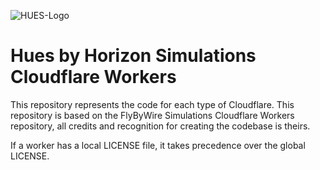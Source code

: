 ![HUES-Logo](https://github.com/Hues-by-Horizon-Simulations/branding/blob/main/Branding/BANNER.png)

# Hues by Horizon Simulations Cloudflare Workers

This repository represents the code for each type of Cloudflare. 
This repository is based on the FlyByWire Simulations Cloudflare Workers repository, all credits and recognition for creating the codebase is theirs.

If a worker has a local LICENSE file, it takes precedence over the global LICENSE.


